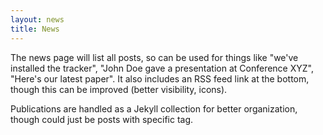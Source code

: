 ```yaml
---
layout: news
title: News
---
```


The news page will list all posts, so can be used for things like "we've installed the tracker",
"John Doe gave a presentation at Conference XYZ", "Here's our latest paper". It also includes
an RSS feed link at the bottom, though this can be improved \(better visibility, icons\).

Publications are handled as a Jekyll collection for better organization, though could just
be posts with specific tag.